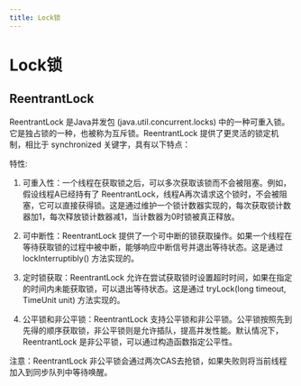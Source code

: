 ```yaml
---
title: Lock锁
---
```

# Lock锁

## ReentrantLock

ReentrantLock 是Java并发包 (java.util.concurrent.locks) 中的一种可重入锁。它是独占锁的一种，也被称为互斥锁。ReentrantLock 提供了更灵活的锁定机制，相比于 synchronized 关键字，具有以下特点：

特性:

1. 可重入性：一个线程在获取锁之后，可以多次获取该锁而不会被阻塞。例如，假设线程A已经持有了 ReentrantLock，线程A再次请求这个锁时，不会被阻塞，它可以直接获得锁。这是通过维护一个锁计数器实现的，每次获取锁计数器加1，每次释放锁计数器减1，当计数器为0时锁被真正释放。

2. 可中断性：ReentrantLock 提供了一个可中断的锁获取操作。如果一个线程在等待获取锁的过程中被中断，能够响应中断信号并退出等待状态。这是通过 lockInterruptibly() 方法实现的。

3. 定时锁获取：ReentrantLock 允许在尝试获取锁时设置超时时间，如果在指定的时间内未能获取锁，可以退出等待状态。这是通过 tryLock(long timeout, TimeUnit unit) 方法实现的。

4. 公平锁和非公平锁：ReentrantLock 支持公平锁和非公平锁。公平锁按照先到先得的顺序获取锁，非公平锁则是允许插队，提高并发性能。默认情况下，ReentrantLock 是非公平锁，可以通过构造函数指定公平性。

注意：ReentrantLock 非公平锁会通过两次CAS去抢锁，如果失败则将当前线程加入到同步队列中等待唤醒。